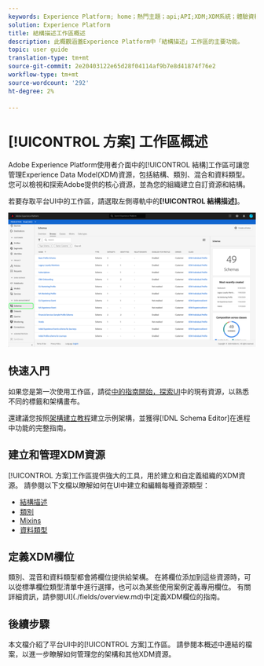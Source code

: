 ```yaml
---
keywords: Experience Platform; home；熱門主題；api;API;XDM;XDM系統；體驗資料模型；資料模型；ui;workspace;
solution: Experience Platform
title: 結構描述工作區概述
description: 此概觀涵蓋Experience Platform中「結構描述」工作區的主要功能。
topic: user guide
translation-type: tm+mt
source-git-commit: 2e20403122e65d28f04114af9b7e8d41874f76e2
workflow-type: tm+mt
source-wordcount: '292'
ht-degree: 2%

---
```



# [!UICONTROL 方案] 工作區概述

Adobe Experience Platform使用者介面中的[!UICONTROL 結構]工作區可讓您管理Experience Data Model(XDM)資源，包括結構、類別、混合和資料類型。 您可以檢視和探索Adobe提供的核心資源，並為您的組織建立自訂資源和結構。

若要存取平台UI中的工作區，請選取左側導軌中的&#x200B;**[!UICONTROL 結構描述]**。

![](../images/ui/overview/schemas-tab.png)

## 快速入門

如果您是第一次使用工作區，請從[中的指南開始，探索UI](./explore.md)中的現有資源，以熟悉不同的標籤和架構畫布。

還建議您按照[架構建立教程](../tutorials/create-schema-ui.md)建立示例架構，並獲得[!DNL Schema Editor]在進程中功能的完整指南。

## 建立和管理XDM資源

[!UICONTROL 方案]工作區提供強大的工具，用於建立和自定義組織的XDM資源。 請參閱以下文檔以瞭解如何在UI中建立和編輯每種資源類型：

* [結構描述](./resources/schemas.md)
* [類別](./resources/classes.md)
* [Mixins](./resources/mixins.md)
* [資料類型](./resources/data-types.md)

## 定義XDM欄位

類別、混音和資料類型都會將欄位提供給架構。 在將欄位添加到這些資源時，可以從標準欄位類型清單中進行選擇，也可以為某些使用案例定義專用欄位。 有關詳細資訊，請參閱UI](./fields/overview.md)中[定義XDM欄位的指南。

## 後續步驟

本文檔介紹了平台UI中的[!UICONTROL 方案]工作區。 請參閱本概述中連結的檔案，以進一步瞭解如何管理您的架構和其他XDM資源。